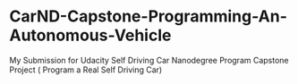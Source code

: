 # CarND-Capstone-Programming-An-Autonomous-Vehicle
My Submission for Udacity Self Driving Car Nanodegree Program Capstone Project ( Program a Real Self Driving Car)
